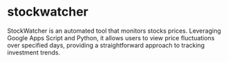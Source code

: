 # stockwatcher
StockWatcher is an automated tool that monitors stocks prices. Leveraging Google Apps Script and Python, it allows users to view price fluctuations over specified days, providing a straightforward approach to tracking investment trends.
